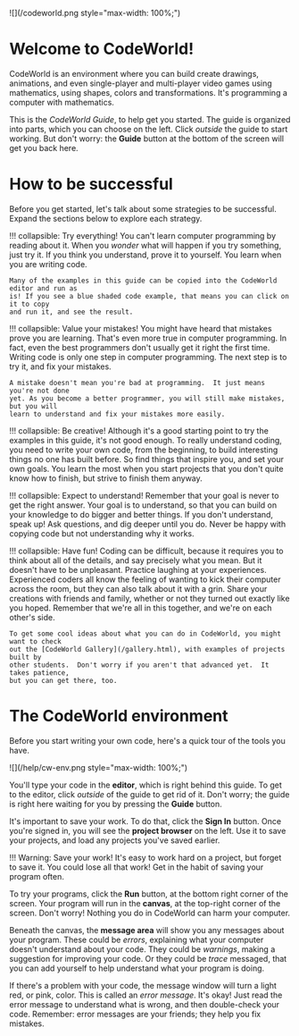 ![](/codeworld.png style="max-width: 100%;")

Welcome to CodeWorld!
=====================

CodeWorld is an environment where you can build create drawings, animations, and even
single-player and multi-player video games using mathematics, using shapes, colors and
transformations.  It's programming a computer with mathematics.

This is the *CodeWorld Guide*, to help get you started.  The guide is organized into parts,
which you can choose on the left.  Click *outside* the guide to start working.  But
don't worry: the **Guide** button at the bottom of the screen will get you back here.

How to be successful
====================

Before you get started, let's talk about some strategies to be successful.  Expand the
sections below to explore each strategy.

!!! collapsible: Try everything!
    You can't learn computer programming by reading about it. When you *wonder* what
    will happen if you try something, just try it. If you think you understand, prove
    it to yourself. You learn when you are writing code.

    Many of the examples in this guide can be copied into the CodeWorld editor and run as
    is! If you see a blue shaded code example, that means you can click on it to copy
    and run it, and see the result.

!!! collapsible: Value your mistakes!
    You might have heard that mistakes prove you are learning. That's even more true in
    computer programming. In fact, even the best programmers don't usually get it right
    the first time.  Writing code is only one step in computer programming. The next step
    is to try it, and fix your mistakes.

    A mistake doesn't mean you're bad at programming.  It just means you're not done
    yet. As you become a better programmer, you will still make mistakes, but you will
    learn to understand and fix your mistakes more easily.

!!! collapsible: Be creative!
    Although it's a good starting point to try the examples in this guide, it's not good
    enough.  To really understand coding, you need to write your own code, from the
    beginning, to build interesting things no one has built before.  So find things that
    inspire you, and set your own goals.  You learn the most when you start projects
    that you don't quite know how to finish, but strive to finish them anyway.

!!! collapsible: Expect to understand!
    Remember that your goal is never to get the right answer.  Your goal is to
    understand, so that you can build on your knowledge to do bigger and better things.
    If you don't understand, speak up! Ask questions, and dig deeper until you do.
    Never be happy with copying code but not understanding why it works.

!!! collapsible: Have fun!
    Coding can be difficult, because it requires you to think about all of the details,
    and say precisely what you mean. But it doesn't have to be unpleasant. Practice
    laughing at your experiences. Experienced coders all know the feeling of wanting to
    kick their computer across the room, but they can also talk about it with a grin.
    Share your creations with friends and family, whether or not they turned out exactly
    like you hoped.  Remember that we're all in this together, and we're on each other's
    side.

    To get some cool ideas about what you can do in CodeWorld, you might want to check
    out the [CodeWorld Gallery](/gallery.html), with examples of projects built by
    other students.  Don't worry if you aren't that advanced yet.  It takes patience,
    but you can get there, too.

The CodeWorld environment
=========================

Before you start writing your own code, here's a quick tour of the tools you have.

![](/help/cw-env.png style="max-width: 100%;")

You'll type your code in the **editor**, which is right behind this guide.  To get
to the editor, click *outside* of the guide to get rid of it.  Don't worry; the
guide is right here waiting for you by pressing the **Guide** button.

It's important to save your work.  To do that, click the **Sign In** button.  Once
you're signed in, you will see the **project browser** on the left.  Use it to save
your projects, and load any projects you've saved earlier.

!!! Warning: Save your work!
    It's easy to work hard on a project, but forget to save it.  You could lose all
    that work!  Get in the habit of saving your program often.

To try your programs, click the **Run** button, at the bottom right corner of the
screen.  Your program will run in the **canvas**, at the top-right corner of the
screen.  Don't worry! Nothing you do in CodeWorld can harm your computer.

Beneath the canvas, the **message area** will show you any messages about
your program.  These could be *errors*, explaining what your computer doesn't
understand about your code.  They could be *warnings*, making a suggestion for
improving your code.  Or they could be *trace* messaged, that you can add
yourself to help understand what your program is doing.

If there's a problem with your code, the message window will turn a light red,
or pink, color.  This is called an *error message*.  It's okay!  Just read the
error message to understand what is wrong, and then double-check your code.
Remember: error messages are your friends; they help you fix mistakes.
